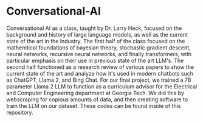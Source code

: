# Conversational-AI
Conversational AI as a class, taught by Dr. Larry Heck, focused on the background and history of large language models, as well as the current state of the art in the industry. The first half of the class focused on the mathemtical foundations of bayesian theory, stochastic gradient descent, neural networks, recursive neural networks, and finally transformers, with particular emphasis on their use in previous state of the art LLM's. The second half functioned as a research review of various papers to show the current state of the art and analyze how it's used in modern chatbots such as ChatGPT, Llama 2, and Bing Chat. For our final project, we trained a 7B parameter Llama 2 LLM to function as a curriculum advisor for the Electrical and Computer Engineering department at Georgia Tech. We did this by webscraping for copious amounts of data, and then creating software to train the LLM on our dataset. These codes can be found inside of this repository.
